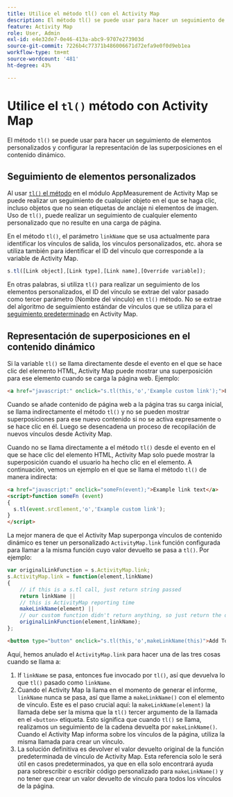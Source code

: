 ```yaml
---
title: Utilice el método tl() con el Activity Map
description: El método tl() se puede usar para hacer un seguimiento de elementos personalizados y configurar la representación de las superposiciones en el contenido dinámico.
feature: Activity Map
role: User, Admin
exl-id: e4e32de7-0e46-413a-abc9-9707e273903d
source-git-commit: 7226b4c77371b486006671d72efa9e0f0d9eb1ea
workflow-type: tm+mt
source-wordcount: '481'
ht-degree: 43%

---
```


# Utilice el `tl()` método con Activity Map

El método `tl()` se puede usar para hacer un seguimiento de elementos personalizados y configurar la representación de las superposiciones en el contenido dinámico.

## Seguimiento de elementos personalizados

Al usar [`tl()` el método](/help/implement/vars/functions/tl-method.md) en el módulo AppMeasurement de Activity Map se puede realizar un seguimiento de cualquier objeto en el que se haga clic, incluso objetos que no sean etiquetas de anclaje ni elementos de imagen. Uso de `tl()`, puede realizar un seguimiento de cualquier elemento personalizado que no resulte en una carga de página.

En el método `tl()`, el parámetro `linkName` que se usa actualmente para identificar los vínculos de salida, los vínculos personalizados, etc. ahora se utiliza también para identificar el ID del vínculo que corresponde a la variable de Activity Map.

```js
s.tl([Link object],[Link type],[Link name],[Override variable]);
```

En otras palabras, si utiliza `tl()` para realizar un seguimiento de los elementos personalizados, el ID del vínculo se extrae del valor pasado como tercer parámetro (Nombre del vínculo) en `tl()` método. No se extrae del algoritmo de seguimiento estándar de vínculos que se utiliza para el [seguimiento predeterminado](activitymap-link-tracking-methodology.md) en Activity Map.

## Representación de superposiciones en el contenido dinámico

Si la variable `tl()` se llama directamente desde el evento en el que se hace clic del elemento HTML, Activity Map puede mostrar una superposición para ese elemento cuando se carga la página web. Ejemplo:

```html
<a href="javascript:" onclick="s.tl(this,'o','Example custom link');">Example link text</a>
```

Cuando se añade contenido de página web a la página tras su carga inicial, se llama indirectamente el método `tl()` y no se pueden mostrar superposiciones para ese nuevo contenido si no se activa expresamente o se hace clic en él. Luego se desencadena un proceso de recopilación de nuevos vínculos desde Activity Map.

Cuando no se llama directamente a el método `tl()` desde el evento en el que se hace clic del elemento HTML, Activity Map solo puede mostrar la superposición cuando el usuario ha hecho clic en el elemento. A continuación, vemos un ejemplo en el que se llama el método `tl()` de manera indirecta:

```html
<a href="javascript:" onclick="someFn(event);">Example link text</a>
<script>function someFn (event)
{
  s.tl(event.srcElement,'o','Example custom link');
}
</script>
```

La mejor manera de que el Activity Map superponga vínculos de contenido dinámico es tener un personalizado `ActivityMap.link` función configurada para llamar a la misma función cuyo valor devuelto se pasa a `tl()`. Por ejemplo:

```js
var originalLinkFunction = s.ActivityMap.link;
s.ActivityMap.link = function(element,linkName)
{
    // if this is a s.tl call, just return string passed
    return linkName ||      
    // this is ActivityMap reporting time
    makeLinkName(element) ||
    // our custom function didn't return anything, so just return the default ActivityMap Link
    originalLinkFunction(element,linkName);
};
```

```html
<button type="button" onclick="s.tl(this,'o',makeLinkName(this)">Add To Cart</button>
```

Aquí, hemos anulado el `ActivityMap.link` para hacer una de las tres cosas cuando se llama a:

1. If `linkName` se pasa, entonces fue invocado por `tl()`, así que devuelva lo que `tl()` pasado como `linkName`.
2. Cuando el Activity Map la llama en el momento de generar el informe, `linkName` nunca se pasa, así que llame a `makeLinkName()` con el elemento de vínculo. Este es el paso crucial aquí: la `makeLinkName(element)` la llamada debe ser la misma que la `tl()` tercer argumento de la llamada en el `<button>` etiqueta. Esto significa que cuando `tl()` se llama, realizamos un seguimiento de la cadena devuelta por `makeLinkName()`. Cuando el Activity Map informa sobre los vínculos de la página, utiliza la misma llamada para crear un vínculo.
3. La solución definitiva es devolver el valor devuelto original de la función predeterminada de vínculo de Activity Map. Esta referencia solo le será útil en casos predeterminados, ya que en ella solo encontrará ayuda para sobrescribir o escribir código personalizado para `makeLinkName()` y no tener que crear un valor devuelto de vínculo para todos los vínculos de la página.
